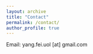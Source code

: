 ```yaml
---
layout: archive
title: "Contact"
permalink: /contact/
author_profile: true
---
```


Email: yang.fei.uol [at] gmail.com

